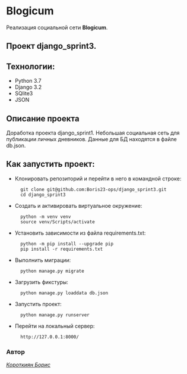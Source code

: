 # Blogicum
Реализация социальной сети **Blogicum**. 

## Проект django_sprint3.

## Технологии:
* Python 3.7
* Django 3.2
* SQlite3
* JSON

## Описание проекта

Доработка проекта django_sprint1.
Небольшая социальная сеть для публикации личных дневников. Данные для БД находятся в файле db.json.


## Как запустить проект:

* Клонировать репозиторий и перейти в него в командной строке:

        git clone git@github.com:Boris23-ops/django_sprint3.git
        cd django_sprint3

* Cоздать и активировать виртуальное окружение:

        python -m venv venv
        source venv/Scripts/activate

* Установить зависимости из файла requirements.txt:

        python -m pip install --upgrade pip
        pip install -r requirements.txt

* Выполнить миграции:

        python manage.py migrate

* Загрузить фикстуры:

        python manage.py loaddata db.json

* Запустить проект:

        python manage.py runserver

* Перейти на локальный сервер:

        http://127.0.0.1:8000/

### Автор
_[Короткиян Борис](https://github.com/Boris23-ops)_<br>